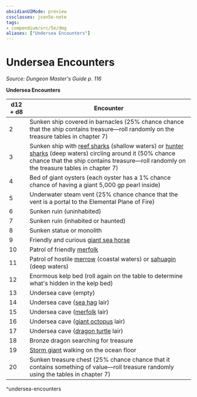 ```yaml
---
obsidianUIMode: preview
cssclasses: json5e-note
tags:
- compendium/src/5e/dmg
aliases: ["Undersea Encounters"]
---
```

# Undersea Encounters
*Source: Dungeon Master's Guide p. 116* 

**Undersea Encounters**

| d12 + d8 | Encounter |
|----------|-----------|
| 2 | Sunken ship covered in barnacles (25% chance chance that the ship contains treasure—roll randomly on the treasure tables in chapter 7) |
| 3 | Sunken ship with [reef sharks](/Systems/5e/bestiary/beast/reef-shark.md) (shallow waters) or [hunter sharks](/Systems/5e/bestiary/beast/hunter-shark.md) (deep waters) circling around it (50% chance chance that the ship contains treasure—roll randomly on the treasure tables in chapter 7) |
| 4 | Bed of giant oysters (each oyster has a 1% chance chance of having a giant 5,000 gp pearl inside) |
| 5 | Underwater steam vent (25% chance chance that the vent is a portal to the Elemental Plane of Fire) |
| 6 | Sunken ruin (uninhabited) |
| 7 | Sunken ruin (inhabited or haunted) |
| 8 | Sunken statue or monolith |
| 9 | Friendly and curious [giant sea horse](/Systems/5e/bestiary/beast/giant-sea-horse.md) |
| 10 | Patrol of friendly [merfolk](/Systems/5e/bestiary/humanoid/merfolk.md) |
| 11 | Patrol of hostile [merrow](/Systems/5e/bestiary/monstrosity/merrow.md) (coastal waters) or [sahuagin](/Systems/5e/bestiary/humanoid/sahuagin.md) (deep waters) |
| 12 | Enormous kelp bed (roll again on the table to determine what's hidden in the kelp bed) |
| 13 | Undersea cave (empty) |
| 14 | Undersea cave ([sea hag](/Systems/5e/bestiary/fey/sea-hag.md) lair) |
| 15 | Undersea cave ([merfolk](/Systems/5e/bestiary/humanoid/merfolk.md) lair) |
| 16 | Undersea cave ([giant octopus](/Systems/5e/bestiary/beast/giant-octopus.md) lair) |
| 17 | Undersea cave ([dragon turtle](/Systems/5e/bestiary/dragon/dragon-turtle.md) lair) |
| 18 | Bronze dragon searching for treasure |
| 19 | [Storm giant](/Systems/5e/bestiary/giant/storm-giant.md) walking on the ocean floor |
| 20 | Sunken treasure chest (25% chance chance that it contains something of value—roll treasure randomly using the tables in chapter 7) |
^undersea-encounters
